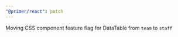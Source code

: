 ```yaml
---
"@primer/react": patch
---
```


Moving CSS component feature flag for DataTable from `team` to `staff`
